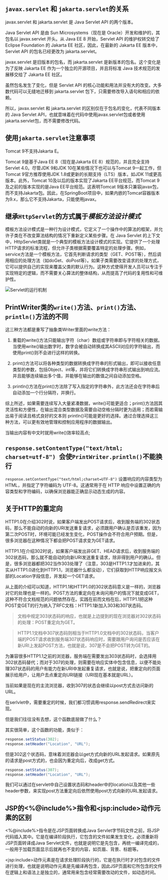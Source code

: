 

## `javax.servlet` 和 `jakarta.servlet`的关系

javax.servlet 和 jakarta.servlet 是 Java Servlet API 的两个版本。

Java Servlet API 是由 Sun Microsystems（现在是 Oracle）开发和维护的，其包名以 javax.servlet 开头。从 Java EE 8 开始，Servlet API 的维护权转交给了 Eclipse Foundation 的 Jakarta EE 社区，因此，在最新的 Jakarta EE 版本中，Servlet API 的包名已经更改为 jakarta.servlet。

javax.servlet 是旧版本的包名，而 jakarta.servlet 是新版本的包名。这个变化是为了反映 Jakarta EE 作为一个独立的开源项目，并且将标准 Java 技术规范的发展移交给了 Jakarta EE 社区。

虽然包名发生了变化，但是 Servlet API 的核心功能和用法并没有大的改变。大多数代码可以无缝地迁移到 jakarta.servlet 包下，只需要修改导入语句和相应的依赖。

所以，javax.servlet 和 jakarta.servlet 的区别仅在于包名的变化，代表不同版本的 Java Servlet API，也就意味着在代码中使用javax.servlet包或者使用jakarta.servlet包，而不需要修改代码。

## 使用`jakarta.servlet`注意事项

Tomcat 9不支持Jakarta E。

Tomcat 9是基于Java EE 8（现在是Jakarta EE 8）规范的，并且完全支持Servlet 4.0。尽管JDK 9和JDK 10在某些情况下也可以与Tomcat 9一起工作，但Tomcat 9官方推荐使用JDK 1.8或更新的长期支持（LTS）版本，如JDK 11或更高版本。此外，Tomcat 10及以后的版本实现了Jakarta EE平台规范，而Tomcat 9及之前的版本实现的是Java EE平台规范。这表明Tomcat 9版本只兼容javax包，而不支持Jakarta包。因此，在SpringBoot项目中，如果内嵌的Tomcat容器版本为9.x，那么它不支持Jakarta，只能使用javax‌。



## 继承`HttpServlet`的方式属于*模板方法设计模式*

模板方法设计模式是一种行为设计模式，它定义了一个操作中的算法的框架，并允许子类在不改变算法结构的情况下重新定义某些步骤。在 Java Servlet 的上下文中，HttpServlet类就是一个典型的模板方法设计模式的实现。它提供了一个处理HTTP请求的标准流程，但允许子类根据需要覆盖特定的处理步骤。例如，service方法是一个模板方法，它首先判断请求的类型（GET、POST等），然后调用相应的处理方法（如doGet、doPost等）。如果子类需要改变请求的处理方式，它可以提供自己的实现来覆盖父类的默认行为。这种方式使得开发人员可以专注于实现特定的逻辑，而不需要关心算法的整体结构，从而提高了代码的复用性和可维护性‌。

![Servlet的运行机制](https://img.picgo.net/2024/09/11/Servletc3f4fa1bccc4fce0.jpg)

## PrintWriter类的`write()`方法、`print()`方法、`println()`方法的不同

这三种方法都是重写了抽象类Writer里面的write方法：

1. 重载的write()方法只能输出字符（char）数组或字符串即与字符相关的数据。当使用write()输出数字时，数字会被自动转换成其ASCII对应的字符输出，而使用print()则不会进行这样的转换。

2. print()方法可以将各种类型的数据转换成字符串的形式输出，即可以接收任意类型的参数，包括Object、int等，并将它们转换成字符串形式输出到响应流。并且能够连续输出多个值，并能够在输出的数值之间自动添加空格。

3. println()方法在print()方法除了写入指定的字符串外，此方法还会在字符串后自动添加一个行分隔符，并换行。

综上所述，如果需要连续写入大量紧凑数据，write()可能更适合；print()方法因其灵活性和方便性，在输出混合类型数据及需要自动空格分隔时更为适用；而若需输出易于阅读且格式良好的文本则 println()可能是更好的选择。通过合理选择这三种方法，可以更有效地管理和控制应用程序的数据输出。

当输出内容有中文时就用write()效率较高点; 



## `response.setContentType("text/html; charset=utf-8") `会使`PrintWriter.println()`不能换行

`response.setContentType("text/html;charset=UTF-8")` 设置响应的内容类型为 HTML，并指定了字符编码为 UTF-8。这通常用于在 HTTP 响应中设置正确的内容类型和字符编码，以确保浏览器能正确显示动态生成的内容。



## 关于HTTP的重定向

HTTP1.0在介绍302时说，如果客户端发出POST请求后，收到服务端的302状态码，那么不能自动的向新的URI发送重复请求，必须跟用户确认是否该重发，因为第二次POST时，环境可能已经发生变化，POST操作会不符合用户预期。但是，很多浏览器在这种情况下都会把POST请求变为GET请求。

HTTP1.1在介绍302时说，如果客户端发出非GET、HEAD请求后，收到服务端的302状态码，那么就不能自动的向新URI发送重复请求，除非得到用户的确认。但是，很多浏览器都把302当作303处理了（注意，303是HTTP1.1才加进来的，其实从HTTP1.0进化到HTTP1.1，浏览器什么都没动），它们获取到HTTP响应报文头部的Location字段信息，并发起一个GET请求。

 从上面的介绍可以知道，HTTP1.1和HTTP1.0的302状态码意义是一样的，浏览器对它的处理也是一样的。POST方法的重定向在未询问用户的情况下就变成GET，这种不符合文档规范的问题依然存在。实践在前而文档在后，HTTP1.1把这种POST变GET的行为纳入了RFC文档：HTTP1.1新加入303和307状态码。

> 文档中规定303状态码的响应，也就是上边提到的现在浏览器对302状态码的处理：POST重定向为GET。

> HTTP1.1文档中307状态码则相当于HTTP1.0文档中的302状态码，当客户端的POST请求收到服务端307状态码响应时，需要跟用户询问是否应该在新URI上发起POST方法，也就是说，307是不会把POST转为GET的。

为兼容很多HTTP1.1之前的浏览器，服务端在需要发出303状态码时，会选择用302状态码替代；而对于307的处理，则需要在响应实体中包含信息，以便不能处理307状态码的用户有能力在新URI中发起重复请求，也就是说，把重定向的页面展示给用户，让用户去点重定向URI链接（URI现在基本就是URL）。

当前如果是现在的主流浏览器，收到307的状态会继续以post方式去访问新的URL。

在serlvlet中，需要重定的时候，我们都习惯调用response.sendRedirect来实现。

但是我们往往没有去想，这个函数底层做了什么？

其实很简单，这个函数的功能，类似于：

```java
response.setStatus(302);  
response.setHeader("Location", "URL");
```

但是302这个状态码，意味着浏览器会以get方式向新的URL发起请求。如果原先的请求是post方式的，也会因为重定向后，改成get方式。

```java
response.setStatus(307);  
response.setHeader("Location", "URL");  
```

我们可以通过在servlet中自己设置状态码和header中的location以及其他一些header参数，来实现post方法重定向后依然使用post方式向新的URL发起请求。



## JSP的\<%@include%>指令和\<jsp:include>动作元素的区别

\<%@include%>指令是在JSP页面转换成Java Servlet字节码文件之前，将JSP代码插入其中。它是在编译阶段执行，它包含的文件如果发生变化，必须重新将JSP页面转译成Java Servlet文件，也就是说明它是先包含，再统一编译完成的，一般用于加载页面显示后就再也不变的内容，如页眉、背景、标题等。

\<jsp:include>动作元素是在请求处理阶段执行的，它是在执行时才对包含的文件进行处理，也就是说明动作元素是先编译再包含，因此JSP页面和它所包含的文件在逻辑上和语法上是独立的，通常用来包含经常需要改动的文件，如动态时间。